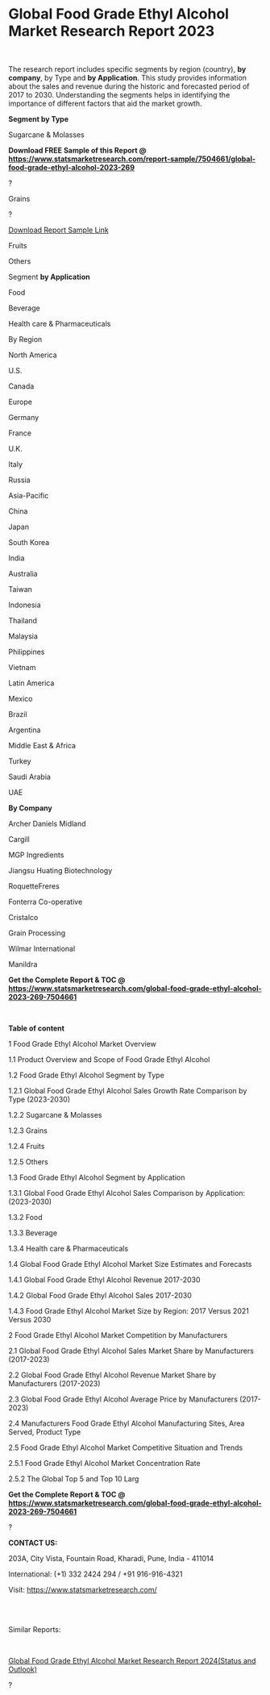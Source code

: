 <h1>Global Food Grade Ethyl Alcohol Market Research Report 2023</h1><br/><p>The research report includes specific segments by region (country), <strong>by company</strong>, by Type and <strong>by Application</strong>. This study provides information about the sales and revenue during the historic and forecasted period of 2017 to 2030. Understanding the segments helps in identifying the importance of different factors that aid the market growth.</p>
 
 
 
 <p><strong>Segment by Type</strong></p>
 
 
 
 <p>Sugarcane & Molasses</p>
 
 
 
 <div><b>Download FREE Sample of this Report @ <a href="https://www.statsmarketresearch.com/download-free-sample/7504661/global-food-grade-ethyl-alcohol-2023-269">https://www.statsmarketresearch.com/report-sample/7504661/global-food-grade-ethyl-alcohol-2023-269</a></b></div>
 
 
 
 <p>? </p>
 
 
 
 <p>Grains</p>
 
 
 
 <p>? </p>
 
 
 
 <p><a href="https://www.statsmarketresearch.com/download-free-sample/7504661/global-food-grade-ethyl-alcohol-2023-269">Download Report Sample Link</a></p>
 
 
 
 <p>Fruits</p>
 
 
 
 <p>Others</p>
 
 
 
 <p>Segment <strong>by Application</strong></p>
 
 
 
 <p>Food</p>
 
 
 
 <p>Beverage</p>
 
 
 
 <p>Health care & Pharmaceuticals</p>
 
 
 
 <p>By Region</p>
 
 
 
 <p>North America</p>
 
 
 
 <p>U.S.</p>
 
 
 
 <p>Canada</p>
 
 
 
 <p>Europe</p>
 
 
 
 <p>Germany</p>
 
 
 
 <p>France</p>
 
 
 
 <p>U.K.</p>
 
 
 
 <p>Italy</p>
 
 
 
 <p>Russia</p>
 
 
 
 <p>Asia-Pacific</p>
 
 
 
 <p>China</p>
 
 
 
 <p>Japan</p>
 
 
 
 <p>South Korea</p>
 
 
 
 <p>India</p>
 
 
 
 <p>Australia</p>
 
 
 
 <p>Taiwan</p>
 
 
 
 <p>Indonesia</p>
 
 
 
 <p>Thailand</p>
 
 
 
 <p>Malaysia</p>
 
 
 
 <p>Philippines</p>
 
 
 
 <p>Vietnam</p>
 
 
 
 <p>Latin America</p>
 
 
 
 <p>Mexico</p>
 
 
 
 <p>Brazil</p>
 
 
 
 <p>Argentina</p>
 
 
 
 <p>Middle East & Africa</p>
 
 
 
 <p>Turkey</p>
 
 
 
 <p>Saudi Arabia</p>
 
 
 
 <p>UAE</p>
 
 
 
 <p><strong>By Company</strong></p>
 
 
 
 <p>Archer Daniels Midland</p>
 
 
 
 <p>Cargill</p>
 
 
 
 <p>MGP Ingredients</p>
 
 
 
 <p>Jiangsu Huating Biotechnology</p>
 
 
 
 <p>RoquetteFreres</p>
 
 
 
 <p>Fonterra Co-operative</p>
 
 
 
 <p>Cristalco</p>
 
 
 
 <p>Grain Processing</p>
 
 
 
 <p>Wilmar International</p>
 
 
 
 <p>Manildra</p>
 
 
 
 <div><b>Get the Complete Report & TOC @ <a href="https://www.statsmarketresearch.com/global-food-grade-ethyl-alcohol-2023-269-7504661">https://www.statsmarketresearch.com/global-food-grade-ethyl-alcohol-2023-269-7504661</a></b></div>
 
 
 
 <p><br />
 
 <b>Table of content</b></p>
 
 
 
 <p>1 Food Grade Ethyl Alcohol Market Overview<br />
 
 1.1 Product Overview and Scope of Food Grade Ethyl Alcohol<br />
 
 1.2 Food Grade Ethyl Alcohol Segment by Type<br />
 
 1.2.1 Global Food Grade Ethyl Alcohol Sales Growth Rate Comparison by Type (2023-2030)<br />
 
 1.2.2 Sugarcane & Molasses<br />
 
 1.2.3 Grains<br />
 
 1.2.4 Fruits<br />
 
 1.2.5 Others<br />
 
 1.3 Food Grade Ethyl Alcohol Segment by Application<br />
 
 1.3.1 Global Food Grade Ethyl Alcohol Sales Comparison by Application: (2023-2030)<br />
 
 1.3.2 Food<br />
 
 1.3.3 Beverage<br />
 
 1.3.4 Health care & Pharmaceuticals<br />
 
 1.4 Global Food Grade Ethyl Alcohol Market Size Estimates and Forecasts<br />
 
 1.4.1 Global Food Grade Ethyl Alcohol Revenue 2017-2030<br />
 
 1.4.2 Global Food Grade Ethyl Alcohol Sales 2017-2030<br />
 
 1.4.3 Food Grade Ethyl Alcohol Market Size by Region: 2017 Versus 2021 Versus 2030<br />
 
 2 Food Grade Ethyl Alcohol Market Competition by Manufacturers<br />
 
 2.1 Global Food Grade Ethyl Alcohol Sales Market Share by Manufacturers (2017-2023)<br />
 
 2.2 Global Food Grade Ethyl Alcohol Revenue Market Share by Manufacturers (2017-2023)<br />
 
 2.3 Global Food Grade Ethyl Alcohol Average Price by Manufacturers (2017-2023)<br />
 
 2.4 Manufacturers Food Grade Ethyl Alcohol Manufacturing Sites, Area Served, Product Type<br />
 
 2.5 Food Grade Ethyl Alcohol Market Competitive Situation and Trends<br />
 
 2.5.1 Food Grade Ethyl Alcohol Market Concentration Rate<br />
 
 2.5.2 The Global Top 5 and Top 10 Larg</p>
 
 
 
 <div><b>Get the Complete Report & TOC @ <a href="https://www.statsmarketresearch.com/global-food-grade-ethyl-alcohol-2023-269-7504661">https://www.statsmarketresearch.com/global-food-grade-ethyl-alcohol-2023-269-7504661</a></b></div>
 
 
 
 <p>? </p>
 
 
 
 <p><b>CONTACT US:</b><br />
 
 203A, City Vista, Fountain Road, Kharadi, Pune, India - 411014<br />
 
 International: (+1) 332 2424 294 / +91 916-916-4321<br />
 
 Visit: <a href="https://www.statsmarketresearch.com/">https://www.statsmarketresearch.com/</a><br />
 
 <br />
 
 <br />
 
 Similar Reports:<br />
 
 <br />
 
 <a href="https://www.statsmarketresearch.com/global-food-grade-ethyl-alcohol-2024-989-7894462">Global Food Grade Ethyl Alcohol Market Research Report 2024(Status and Outlook)</a><br />
 
 ? </p>